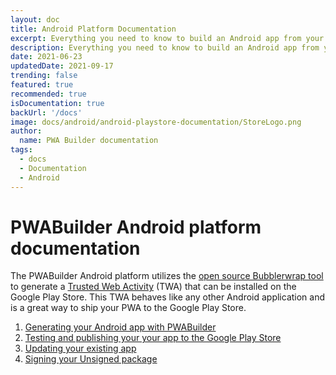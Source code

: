 ```yaml
---
layout: doc
title: Android Platform Documentation
excerpt: Everything you need to know to build an Android app from your PWA
description: Everything you need to know to build an Android app from your PWA
date: 2021-06-23
updatedDate: 2021-09-17
trending: false
featured: true
recommended: true
isDocumentation: true
backUrl: '/docs'
image: docs/android/android-playstore-documentation/StoreLogo.png
author:
  name: PWA Builder documentation
tags:
  - docs
  - Documentation
  - Android
---
```


# PWABuilder Android platform documentation

The PWABuilder Android platform utilizes the [open source Bubblerwrap tool](https://github.com/GoogleChromeLabs/bubblewrap) to generate a [Trusted Web Activity](https://developers.google.com/web/android/trusted-web-activity/) (TWA) that can be installed on the Google Play Store. This TWA behaves like any other Android application and is a great way to ship your PWA to the Google Play Store.

1. [Generating your Android app with PWABuilder](/docs/generating-your-android-package)
2. [Testing and publishing your your app to the Google Play Store](/docs/testing-and-publishing-your-android-pwa-to-the-google-play-store)
3. [Updating your existing app](/docs/updating-your-existing-app)
4. [Signing your Unsigned package](/docs/unsigned-package-documentation)